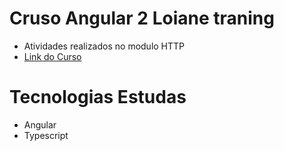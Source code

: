 # Cruso Angular 2 Loiane traning
- Atividades realizados no modulo HTTP
- [Link do Curso](https://loiane.training/curso/angular)

# Tecnologias Estudas
- Angular
- Typescript
